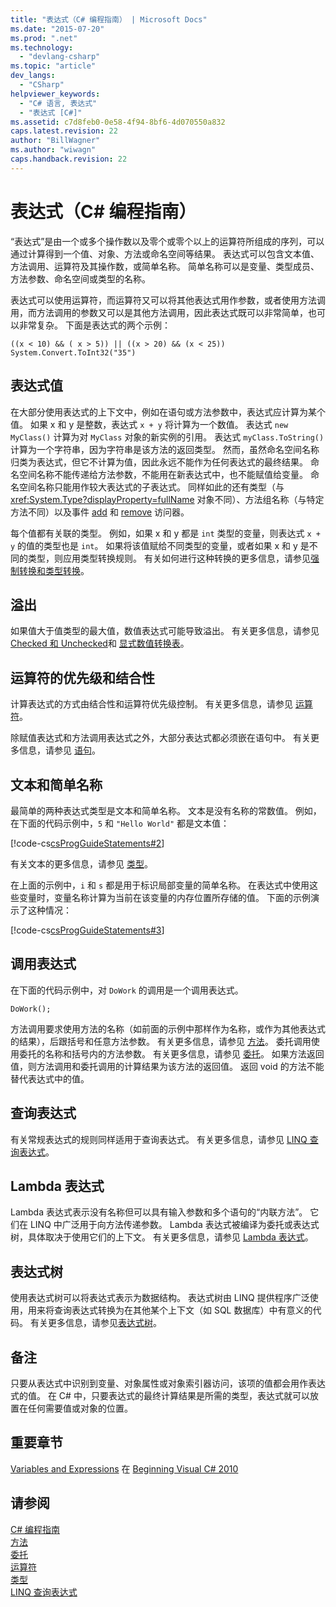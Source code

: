 ```yaml
---
title: "表达式（C# 编程指南） | Microsoft Docs"
ms.date: "2015-07-20"
ms.prod: ".net"
ms.technology: 
  - "devlang-csharp"
ms.topic: "article"
dev_langs: 
  - "CSharp"
helpviewer_keywords: 
  - "C# 语言, 表达式"
  - "表达式 [C#]"
ms.assetid: c7d8feb0-0e58-4f94-8bf6-4d070550a832
caps.latest.revision: 22
author: "BillWagner"
ms.author: "wiwagn"
caps.handback.revision: 22
---
```

# 表达式（C# 编程指南）
“表达式”是由一个或多个操作数以及零个或零个以上的运算符所组成的序列，可以通过计算得到一个值、对象、方法或命名空间等结果。  表达式可以包含文本值、方法调用、运算符及其操作数，或简单名称。  简单名称可以是变量、类型成员、方法参数、命名空间或类型的名称。  
  
 表达式可以使用运算符，而运算符又可以将其他表达式用作参数，或者使用方法调用，而方法调用的参数又可以是其他方法调用，因此表达式既可以非常简单，也可以非常复杂。  下面是表达式的两个示例：  
  
```  
((x < 10) && ( x > 5)) || ((x > 20) && (x < 25))   
System.Convert.ToInt32("35")  
```  
  
## 表达式值  
 在大部分使用表达式的上下文中，例如在语句或方法参数中，表达式应计算为某个值。  如果 x 和 y 是整数，表达式 `x + y` 将计算为一个数值。  表达式 `new MyClass()` 计算为对 `MyClass` 对象的新实例的引用。  表达式 `myClass.ToString()` 计算为一个字符串，因为字符串是该方法的返回类型。  然而，虽然命名空间名称归类为表达式，但它不计算为值，因此永远不能作为任何表达式的最终结果。  命名空间名称不能传递给方法参数，不能用在新表达式中，也不能赋值给变量。  命名空间名称只能用作较大表达式的子表达式。  同样如此的还有类型（与 <xref:System.Type?displayProperty=fullName> 对象不同）、方法组名称（与特定方法不同）以及事件 [add](../../../csharp/language-reference/keywords/add.md) 和 [remove](../../../csharp/language-reference/keywords/remove.md) 访问器。  
  
 每个值都有关联的类型。  例如，如果 x 和 y 都是 `int` 类型的变量，则表达式 `x + y` 的值的类型也是 `int`。  如果将该值赋给不同类型的变量，或者如果 x 和 y 是不同的类型，则应用类型转换规则。  有关如何进行这种转换的更多信息，请参见[强制转换和类型转换](../../../csharp/programming-guide/types/casting-and-type-conversions.md)。  
  
## 溢出  
 如果值大于值类型的最大值，数值表达式可能导致溢出。  有关更多信息，请参见[Checked 和 Unchecked](../../../csharp/language-reference/keywords/checked-and-unchecked.md)和 [显式数值转换表](../../../csharp/language-reference/keywords/explicit-numeric-conversions-table.md)。  
  
## 运算符的优先级和结合性  
 计算表达式的方式由结合性和运算符优先级控制。  有关更多信息，请参见 [运算符](../../../csharp/programming-guide/statements-expressions-operators/operators.md)。  
  
 除赋值表达式和方法调用表达式之外，大部分表达式都必须嵌在语句中。  有关更多信息，请参见 [语句](../../../csharp/programming-guide/statements-expressions-operators/statements.md)。  
  
## 文本和简单名称  
 最简单的两种表达式类型是文本和简单名称。  文本是没有名称的常数值。  例如，在下面的代码示例中，`5` 和 `"Hello World"` 都是文本值：  
  
 [!code-cs[csProgGuideStatements#2](../../../csharp/programming-guide/classes-and-structs/codesnippet/CSharp/expressions_1.cs)]  
  
 有关文本的更多信息，请参见 [类型](../../../csharp/language-reference/keywords/types.md)。  
  
 在上面的示例中，`i` 和 `s` 都是用于标识局部变量的简单名称。  在表达式中使用这些变量时，变量名称计算为当前在该变量的内存位置所存储的值。  下面的示例演示了这种情况：  
  
 [!code-cs[csProgGuideStatements#3](../../../csharp/programming-guide/classes-and-structs/codesnippet/CSharp/expressions_2.cs)]  
  
## 调用表达式  
 在下面的代码示例中，对 `DoWork` 的调用是一个调用表达式。  
  
```  
DoWork();  
```  
  
 方法调用要求使用方法的名称（如前面的示例中那样作为名称，或作为其他表达式的结果），后跟括号和任意方法参数。  有关更多信息，请参见 [方法](../../../csharp/programming-guide/classes-and-structs/methods.md)。  委托调用使用委托的名称和括号内的方法参数。  有关更多信息，请参见 [委托](../../../csharp/programming-guide/delegates/index.md)。  如果方法返回值，则方法调用和委托调用的计算结果为该方法的返回值。  返回 void 的方法不能替代表达式中的值。  
  
## 查询表达式  
 有关常规表达式的规则同样适用于查询表达式。  有关更多信息，请参见 [LINQ 查询表达式](../../../csharp/programming-guide/linq-query-expressions/index.md)。  
  
## Lambda 表达式  
 Lambda 表达式表示没有名称但可以具有输入参数和多个语句的“内联方法”。  它们在 LINQ 中广泛用于向方法传递参数。  Lambda 表达式被编译为委托或表达式树，具体取决于使用它们的上下文。  有关更多信息，请参见 [Lambda 表达式](../../../csharp/programming-guide/statements-expressions-operators/lambda-expressions.md)。  
  
## 表达式树  
 使用表达式树可以将表达式表示为数据结构。  表达式树由 LINQ 提供程序广泛使用，用来将查询表达式转换为在其他某个上下文（如 SQL 数据库）中有意义的代码。  有关更多信息，请参见[表达式树](../Topic/Expression%20Trees%20\(C%23%20and%20Visual%20Basic\).md)。  
  
## 备注  
 只要从表达式中识别到变量、对象属性或对象索引器访问，该项的值都会用作表达式的值。  在 C\# 中，只要表达式的最终计算结果是所需的类型，表达式就可以放置在任何需要值或对象的位置。  
  
## 重要章节  
 [Variables and Expressions](http://go.microsoft.com/fwlink/?LinkId=221228) 在 [Beginning Visual C\# 2010](http://go.microsoft.com/fwlink/?LinkId=221214)  
  
## 请参阅  
 [C\# 编程指南](../../../csharp/programming-guide/index.md)   
 [方法](../../../csharp/programming-guide/classes-and-structs/methods.md)   
 [委托](../../../csharp/programming-guide/delegates/index.md)   
 [运算符](../../../csharp/programming-guide/statements-expressions-operators/operators.md)   
 [类型](../../../csharp/programming-guide/types/index.md)   
 [LINQ 查询表达式](../../../csharp/programming-guide/linq-query-expressions/index.md)